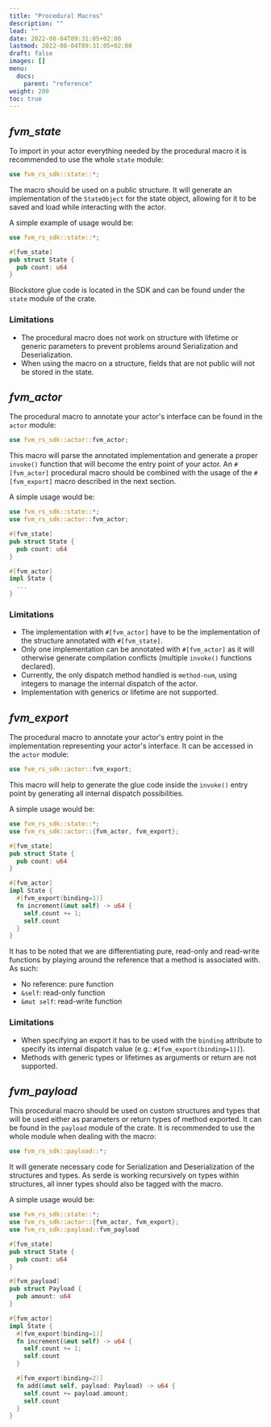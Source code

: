 ```yaml
---
title: "Procedural Macros"
description: ""
lead: ""
date: 2022-08-04T09:31:05+02:00
lastmod: 2022-08-04T09:31:05+02:00
draft: false
images: []
menu:
  docs:
    parent: "reference"
weight: 200
toc: true
---
```


## _fvm_state_

To import in your actor everything needed by the procedural macro it is recommended to use the whole
`state` module:

```rust
use fvm_rs_sdk::state::*;
```

The macro should be used on a public structure.  It will generate an implementation of the `StateObject`
for the state object, allowing for it to be saved and load while interacting with the actor.

A simple example of usage would be:
```rust
use fvm_rs_sdk::state::*;

#[fvm_state]
pub struct State {
  pub count: u64
}
```

Blockstore glue code is located in the SDK and can be found under the `state` module of the crate.


### Limitations

- The procedural macro does not work on structure with lifetime or generic parameters to prevent problems around Serialization
  and Deserialization.
- When using the macro on a structure, fields that are not public will not be stored in the state.

## _fvm_actor_

The procedural macro to annotate your actor's interface can be found in the `actor` module:

```rust
use fvm_rs_sdk::actor::fvm_actor;
```

This macro will parse the annotated implementation and generate a proper `invoke()` function that will become the
entry point of your actor. An `#[fvm_actor]` procedural macro should be combined with the usage of the
`#[fvm_export]` macro described in the next section.

A simple usage would be:
```rust
use fvm_rs_sdk::state::*;
use fvm_rs_sdk::actor::fvm_actor;

#[fvm_state]
pub struct State {
  pub count: u64
}

#[fvm_actor]
impl State {
  ...
}
```

### Limitations

- The implementation with `#[fvm_actor]` have to be the implementation of the structure annotated
with `#[fvm_state]`.
- Only one implementation can be annotated with `#[fvm_actor]` as it will otherwise generate
compilation conflicts (multiple `invoke()` functions declared).
- Currently, the only dispatch method handled is `method-num`, using integers to manage the internal
dispatch of the actor.
- Implementation with generics or lifetime are not supported.

## _fvm_export_

The procedural macro to annotate your actor's entry point in the implementation representing your actor's interface. It
can be accessed in the `actor` module:

```rust
use fvm_rs_sdk::actor::fvm_export;
```

This macro will help to generate the glue code inside the `invoke()` entry point by generating all
internal dispatch possibilities.

A simple usage would be:
```rust
use fvm_rs_sdk::state::*;
use fvm_rs_sdk::actor::{fvm_actor, fvm_export};

#[fvm_state]
pub struct State {
  pub count: u64
}

#[fvm_actor]
impl State {
  #[fvm_export(binding=1)]
  fn increment(&mut self) -> u64 {
    self.count += 1;
    self.count
  }
}
```

It has to be noted that we are differentiating pure, read-only and read-write functions by playing
around the reference that a method is associated with. As such:
- No reference: pure function
- `&self`: read-only function
- `&mut self`: read-write function

### Limitations

- When specifying an export it has to be used with the `binding` attribute to specify its internal
dispatch value (e.g.: `#[fvm_export(binding=1)]`).
- Methods with generic types or lifetimes as arguments or return are not supported.

## _fvm_payload_

This procedural macro should be used on custom structures and types that will be used either as
parameters or return types of method exported. It can be found in the `payload` module of the crate.
It is recommended to use the whole module when dealing with the macro:
```rust
use fvm_rs_sdk::payload::*;
```

It will generate necessary code for Serialization and Deserialization of the structures and types. As
serde is working recursively on types within structures, all inner types should also be tagged with
the macro.

A simple usage would be:
```rust
use fvm_rs_sdk::state::*;
use fvm_rs_sdk::actor::{fvm_actor, fvm_export};
use fvm_rs_sdk::payload::fvm_payload

#[fvm_state]
pub struct State {
  pub count: u64
}

#[fvm_payload]
pub struct Payload {
  pub amount: u64
}

#[fvm_actor]
impl State {
  #[fvm_export(binding=1)]
  fn increment(&mut self) -> u64 {
    self.count += 1;
    self.count
  }

  #[fvm_export(binding=2)]
  fn add(&mut self, payload: Payload) -> u64 {
    self.count += payload.amount;
    self.count
  }
}
```
